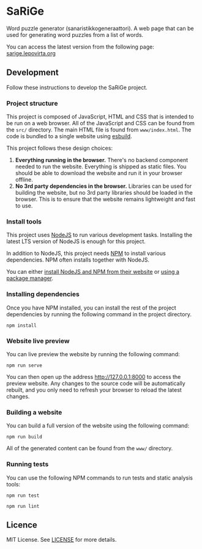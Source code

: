 # SaRiGe

Word puzzle generator (sanaristikkogeneraattori).
A web page that can be used for generating word puzzles from a list of words.

You can access the latest version from the following page:
[sarige.lepovirta.org](https://sarige.lepovirta.org/)

## Development

Follow these instructions to develop the SaRiGe project.

### Project structure

This project is composed of JavaScript, HTML and CSS that is intended to be run on a web browser.
All of the JavaScript and CSS can be found from the `src/` directory.
The main HTML file is found from `www/index.html`.
The code is bundled to a single website using [esbuild](https://esbuild.github.io/).

This project follows these design choices:

1. **Everything running in the browser.**
   There's no backend component needed to run the website.
   Everything is shipped as static files.
   You should be able to download the website and run it in your browser offline.
2. **No 3rd party dependencies in the browser.**
   Libraries can be used for building the website, but no 3rd party libraries should be loaded in the browser.
   This is to ensure that the website remains lightweight and fast to use.

### Install tools

This project uses [NodeJS](https://nodejs.org/en/) to run various development tasks.
Installing the latest LTS version of NodeJS is enough for this project.

In addition to NodeJS, this project needs [NPM](https://nodejs.org/en/knowledge/getting-started/npm/what-is-npm/) to install various dependencies.
NPM often installs together with NodeJS.

You can either [install NodeJS and NPM from their website](https://nodejs.org/en/download/) or [using a package manager](https://nodejs.org/en/download/package-manager/).

### Installing dependencies

Once you have NPM installed, you can install the rest of the project dependencies by running the following command in the project directory.

```
npm install
```

### Website live preview

You can live preview the website by running the following command:

```
npm run serve
```

You can then open up the address <http://127.0.0.1:8000> to access the preview website.
Any changes to the source code will be automatically rebuilt, and you only need to refresh your browser to reload the latest changes.

### Building a website

You can build a full version of the website using the following command:

```
npm run build
```

All of the generated content can be found from the `www/` directory.

### Running tests

You can use the following NPM commands to run tests and static analysis tools:

```
npm run test

npm run lint
```

## Licence

MIT License. See [LICENSE](LICENSE) for more details.
